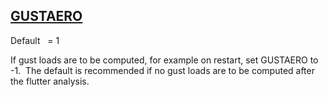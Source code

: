 ## [GUSTAERO](https://nexus.hexagon.com/documentationcenter/bundle/MSC_Nastran_2022.4/page/Nastran_Combined_Book/qrg/parameters/TOC.GUSTAERO.xhtml)

Default    = 1

If gust loads are to be computed, for example on restart, set GUSTAERO to -1.  The default is recommended if no gust loads are to be computed after the flutter analysis.


